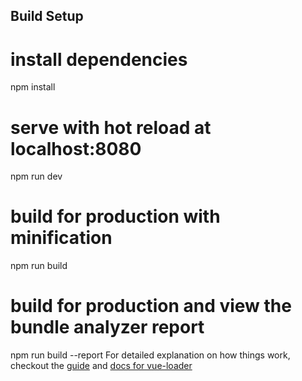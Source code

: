 ## Build Setup
# install dependencies
npm install

# serve with hot reload at localhost:8080
npm run dev

# build for production with minification
npm run build

# build for production and view the bundle analyzer report
npm run build --report
For detailed explanation on how things work, checkout the [guide](http://vuejs-templates.github.io/webpack/) and [docs for vue-loader](http://vuejs.github.io/vue-loader)
